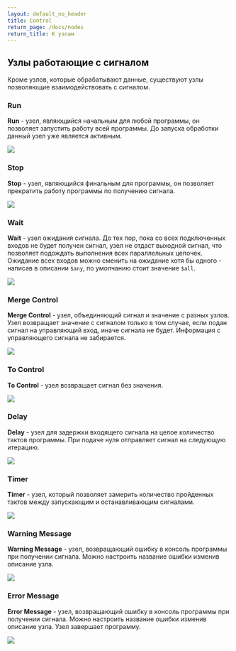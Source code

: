 ```yaml
---
layout: default_no_header
title: Control
return_page: /docs/nodes
return_title: К узлам
---
```

## Узлы работающие с сигналом

Кроме узлов, которые обрабатывают данные, существуют узлы позволяющие взаимодействовать с сигналом.

### Run

**Run** - узел, являющийся начальным для любой программы, он позволяет запустить работу всей программы. 
До запуска обработки данный узел уже является активным. 

<img class="img-node" src="{{site.baseurl}}/resources/docs/nodes/control/01_run.png"/>

### Stop

**Stop** - узел, являющийся финальным для программы, он позволяет прекратить работу программы по получению сигнала. 

<img class="img-node" src="{{site.baseurl}}/resources/docs/nodes/control/02_stop.png"/>

### Wait

**Wait** - узел ожидания сигнала. До тех пор, пока со всех подключенных входов не будет получен сигнал, узел не отдаст 
выходной сигнал, что позволяет подождать выполнения всех параллельных цепочек. Ожидание всех входов можно сменить
на ожидание хотя бы одного - написав в описании `$any`, по умолчанию стоит значение `$all`. 

<img class="img-node" src="{{site.baseurl}}/resources/docs/nodes/control/03_wait.png"/>

### Merge Control

**Merge Control** - узел, объединяющий сигнал и значение с разных узлов. Узел возвращает значение с сигналом только в том
случае, если подан сигнал на управляющий вход, иначе сигнала не будет. Информация с управляющего сигнала не забирается. 

<img class="img-node" src="{{site.baseurl}}/resources/docs/nodes/control/04_merge_ctrl.png"/>

### To Control

**To Control** - узел возвращает сигнал без значения. 

<img class="img-node" src="{{site.baseurl}}/resources/docs/nodes/control/05_to_ctrl.png"/>

### Delay

**Delay** - узел для задержки входящего сигнала на целое количество тактов программы. При подаче нуля отправляет сигнал на 
следующую итерацию. 

<img class="img-node" src="{{site.baseurl}}/resources/docs/nodes/control/06_delay.png"/>

### Timer

**Timer** - узел, который позволяет замерить количество пройденных тактов между запускающим и останавливающим сигналами.

<img class="img-node" src="{{site.baseurl}}/resources/docs/nodes/control/07_timer.png"/>

### Warning Message

**Warning Message** - узел, возвращающий ошибку в консоль программы при получении сигнала. Можно настроить название ошибки
изменив описание узла.

<img class="img-node" src="{{site.baseurl}}/resources/docs/nodes/control/08_warning_message.png"/>

### Error Message

**Error Message** - узел, возвращающий ошибку в консоль программы при получении сигнала. Можно настроить название ошибки
изменив описание узла. Узел завершает программу.

<img class="img-node" src="{{site.baseurl}}/resources/docs/nodes/control/09_error_message.png"/>

[index]: {{site.baseurl}}/index
[tutorials]: {{site.baseurl}}/tutorials#content
[docs]: {{site.baseurl}}/docs#content
[drawio]: https://app.diagrams.net/?splash=0&libs=0&clibs=Uhttps://raw.githubusercontent.com/octo-gone/sync-execution/master/resources/base.drawio;Uhttps://raw.githubusercontent.com/octo-gone/sync-execution/master/resources/structure.drawio
[replit]: https://repl.it/github/octo-gone/sync-execution